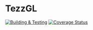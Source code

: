 # TezzGL
[![Building & Testing](https://github.com/tezz-io/TezzGL/actions/workflows/build_test.yml/badge.svg)](https://github.com/tezz-io/TezzGL/actions/workflows/build_test.yml) [![Coverage Status](https://coveralls.io/repos/github/tezz-io/TezzGL/badge.svg?branch=main)](https://coveralls.io/github/tezz-io/TezzGL?branch=main) 
